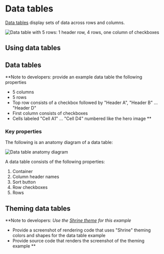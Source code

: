 <!--docs:
title: "Data tables"
layout: detail
section: components
excerpt: "Data tables display information in a grid-like format of rows and columns."
iconId: 
path: /catalog/dataTables/
api_doc_root: true
-->

# Data tables

[Data tables](https://material.io/components/data-tables/#) display sets of data across rows and columns.

![Data table with 5 rows: 1 header row, 4 rows, one column of checkboxes](/assets/data-table-hero.png)

## Using data tables



## Data tables

**Note to developers: provide an example data table the following properties
* 5 columns
* 5 rows
* Top row consists of a checkbox followed by "Header A", "Header B" ... "Header D"
* First column consists of checkboxes
* Cells labeled "Cell A1" ... "Cell D4" numbered like the hero image
**


### Key properties

The following is an anatomy diagram of a data table:

![Data table anatomy diagram](/assets/data-table-anatomy.png)

A data table consists of the following properties:

1. Container
1. Column header names
1. Sort button
1. Row checkboxes
1. Rows


## Theming data tables
**Note to developers:
_Use the [Shrine theme](https://material.io/design/material-studies/shrine.html) for this example_
* Provide a screenshot of rendering code that uses "Shrine" theming colors and shapes for the data table example
* Provide source code that renders the screenshot of the theming example
**
